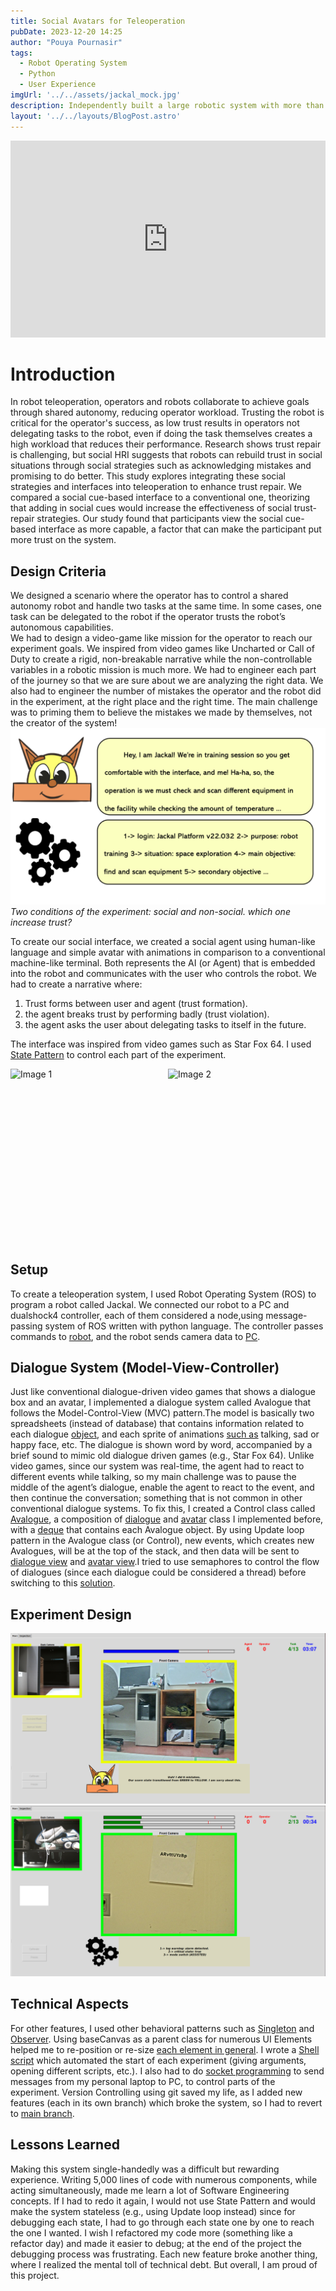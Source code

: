 ```yaml
---
title: Social Avatars for Teleoperation
pubDate: 2023-12-20 14:25
author: "Pouya Pournasir"
tags:
  - Robot Operating System
  - Python
  - User Experience
imgUrl: '../../assets/jackal_mock.jpg'
description: Independently built a large robotic system with more than 4,000 lines of code. Incorporated the Model-View-Controller (MVC) architecture to modularize dialogue and avatar system.
layout: '../../layouts/BlogPost.astro'
---
```


<iframe width="100%" height="315" src="https://www.youtube.com/embed/obbHqZM5LpA?si=KLdzgnlASYi3wkNb" title="YouTube video player" frameborder="0" allow="accelerometer; autoplay; clipboard-write; encrypted-media; gyroscope; picture-in-picture; web-share" allowfullscreen></iframe>

# Introduction 
In robot teleoperation, operators and robots collaborate to achieve goals through shared autonomy, reducing operator workload. Trusting the robot is critical for the operator's success, as low trust results in operators not delegating tasks to the robot, even if doing the task themselves creates a high workload that reduces their performance. Research shows trust repair is challenging, but social HRI suggests that robots can rebuild trust in social situations through social strategies such as acknowledging mistakes and promising to do better. This study explores integrating these social strategies and interfaces into teleoperation to enhance trust repair. We compared a social cue-based interface to a conventional one, theorizing that adding in social cues would increase the effectiveness of social trust-repair strategies. Our study found that participants view the social cue-based interface as more capable, a factor that can make the participant put more trust on the system.

## Design Criteria
We designed a scenario where the operator has to control a shared autonomy robot and handle two tasks at the same time. In some cases, one task can be delegated to the robot if the operator trusts the robot’s autonomous capabilities.  
We had to design a video-game like mission for the operator to reach our experiment goals. We inspired from video games like Uncharted or Call of Duty to create a rigid, non-breakable narrative while the non-controllable variables in a robotic mission is much more. We had to engineer each part of the journey so that we are sure about we are analyzing the right data. We also had to engineer the number of mistakes the operator and the robot did in the experiment, at the right place and the right time. The main challenge was to priming them to believe the mistakes we made by themselves, not the creator of the system!
  ![Image 1](src/assets/jackal.png)
  *Two conditions of the experiment: social and non-social. which one increase trust?*

To create our social interface, we created a social agent using human-like language and simple
avatar with animations in comparison to a conventional machine-like terminal. Both represents the
AI (or Agent) that is embedded into the robot and communicates with the user who controls the robot.
We had to create a narrative where: 

1. Trust forms between user and agent (trust formation).
2. the agent breaks trust by performing badly (trust violation). 
3. the agent asks the user about delegating tasks to itself in the future.

The interface was inspired from video games such as Star Fox 64. I used [State Pattern][13] to control each part of the experiment.




<div style="display: flex; justify-content: center; align-items: left;">
    <img src="https://github.com/PouyaJigsaw/teleop-interface/assets/33330581/b231f326-f8bd-4cff-8c81-9c21d73edf17" alt="Image 1" width="50%" height="280"/>
    <img src="https://github.com/PouyaJigsaw/teleop-interface/assets/33330581/1225a286-ca2d-457b-a927-b36c6d9d6822" alt="Image 2" width="50%" height="280"/>
</div>



## Setup
To create a teleoperation system, I used Robot Operating System (ROS) to program a robot called Jackal. 
We connected our robot to a PC and dualshock4 controller, each of them considered a node,using message-passing system of ROS written with python language. 
The controller passes commands to [robot][2], and the robot sends camera data to [PC][3].

[2]: https://github.com/PouyaJigsaw/teleop-interface/blob/master/src/test/src/main/control/teleop_camera.py
[3]: https://github.com/PouyaJigsaw/teleop-interface/blob/master/src/test/src/main/view/camera.py

## Dialogue System (Model-View-Controller)
Just like conventional dialogue-driven video games that shows a dialogue box and an avatar, I
implemented a dialogue system called Avalogue that follows the Model-Control-View (MVC)
pattern.The model is basically two spreadsheets (instead of database) that contains information related to
each dialogue [object][4], and each sprite of animations [such as][5] talking, sad or happy face, etc.
The dialogue is shown word by word, accompanied by a brief sound to mimic old dialogue driven
games (e.g., Star Fox 64). Unlike video games, since our system was real-time, the agent had to
react to different events while talking, so my main challenge was to pause the middle of the agent’s
dialogue, enable the agent to react to the event, and then continue the conversation; something that
is not common in other conventional dialogue systems. 
To fix this, I created a Control class called [Avalogue][6], a composition of [dialogue][7] and [avatar][8]
class I implemented before, with a [deque][9] that contains each Avalogue object. By using Update
loop pattern in the Avalogue class (or Control), new events, which creates new Avalogues, will be
at the top of the stack, and then data will be sent to [dialogue view][10] and [avatar view][11].I tried to
use semaphores to control the flow of dialogues (since each dialogue could be considered a thread)
before switching to this [solution][12].

[4]: https://github.com/PouyaJigsaw/teleop-interface/blob/master/src/test/src/spreadsheets/dialogue_spreadsheet_social.csv
[5]: https://github.com/PouyaJigsaw/teleop-interface/blob/master/src/test/src/spreadsheets/TalkingAvatars.csv
[6]: https://github.com/PouyaJigsaw/teleop-interface/blob/master/src/test/src/main/view/avalogue.py
[7]: https://github.com/PouyaJigsaw/teleop-interface/blob/master/src/test/src/main/view/dialogue_raw.py
[8]: https://github.com/PouyaJigsaw/teleop-interface/blob/master/src/test/src/main/view/avatar_raw.py
[9]: https://github.com/PouyaJigsaw/teleop-interface/blob/master/src/test/src/main/view/avalogue.py#L27
[10]: https://github.com/PouyaJigsaw/teleop-interface/blob/master/src/test/src/main/view/dialogue.py
[11]: https://github.com/PouyaJigsaw/teleop-interface/blob/master/src/test/src/main/view/avatar.py
[12]: https://github.com/PouyaJigsaw/teleop-interface/blob/master/src/test/src/main/view/thread_pool.py

## Experiment Design

![Interface](src/assets/interface1.png)
![Interface 2](src/assets/interface2.png)

[13]:
![image](https://github.com/PouyaJigsaw/teleop-interface/assets/33330581/642a8349-ad64-4dfc-b667-8e67cb9a2b82)



## Technical Aspects
For other features, I used other behavioral patterns such as [Singleton][14] and [Observer][15]. Using
baseCanvas as a parent class for numerous UI Elements helped me to re-position or re-size [each
element in general][16]. I wrote a [Shell script][17] which automated the start of each experiment (giving
arguments, opening different scripts, etc.). I also had to do [socket programming][18] to send
messages from my personal laptop to PC, to control parts of the experiment. Version Controlling
using git saved my life, as I added new features (each in its own branch) which broke the system,
so I had to revert to [main branch][19].

[14]: https://github.com/PouyaJigsaw/teleop-interface/blob/master/src/test/src/main/view/global_variables.py
[15]: https://github.com/PouyaJigsaw/teleop-interface/blob/master/src/test/src/main/view/event.py
[16]: https://github.com/PouyaJigsaw/teleop-interface/blob/master/src/test/src/main/view/canvas.py#L165
[17]: https://github.com/PouyaJigsaw/teleop-interface/blob/master/shell.sh
[18]: https://github.com/PouyaJigsaw/teleop-interface/blob/master/src/test/src/main/view/view.py#L464
[19]: https://github.com/PouyaJigsaw/teleop-interface/branches

## Lessons Learned
Making this system single-handedly was a difficult but rewarding experience. Writing
5,000 lines of code with numerous components, while acting simultaneously, made me learn a lot
of Software Engineering concepts. If I had to redo it again, I would not use State Pattern and would
make the system stateless (e.g., using Update loop instead) since for debugging each state, I had
to go through each state one by one to reach the one I wanted. I wish I refactored my code more
(something like a refactor day) and made it easier to debug; at the end of the project the debugging
process was frustrating. Each new feature broke another thing, where I realized the mental toll of
technical debt. But overall, I am proud of this project.
